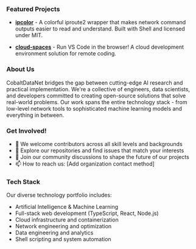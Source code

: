 ### Featured Projects

- [**ipcolor**](https://github.com/CobaltDataNet/ipcolor) - A colorful iproute2 wrapper that makes network command outputs easier to read and understand. Built with Shell and licensed under MIT.

- [**cloud-spaces**](https://github.com/CobaltDataNet/cloud-spaces) - Run VS Code in the browser! A cloud development environment solution for remote coding.

### About Us

CobaltDataNet bridges the gap between cutting-edge AI research and practical implementation. We're a collective of engineers, data scientists, and developers committed to creating open-source solutions that solve real-world problems. Our work spans the entire technology stack - from low-level network tools to sophisticated machine learning models and everything in between.

### Get Involved!

- 🌱 We welcome contributors across all skill levels and backgrounds
- 🤔 Explore our repositories and find issues that match your interests
- 💬 Join our community discussions to shape the future of our projects
- 📫 How to reach us: [Add organization contact method]

### Tech Stack

Our diverse technology portfolio includes:
- Artificial Intelligence & Machine Learning
- Full-stack web development (TypeScript, React, Node.js)
- Cloud infrastructure and containerization
- Network engineering and optimization
- Data engineering and analytics
- Shell scripting and system automation

<!--
🙋‍♀️ A short introduction - what is your organization all about?
🌈 Contribution guidelines - how can the community get involved?
👩‍💻 Useful resources - where can the community find your docs? Is there anything else the community should know?
🍿 Fun facts - what does your team eat for breakfast?
🧙 Remember, you can do mighty things with the power of [Markdown](https://docs.github.com/github/writing-on-github/getting-started-with-writing-and-formatting-on-github/basic-writing-and-formatting-syntax)
